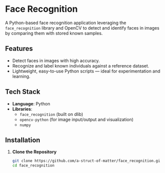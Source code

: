 # Face Recognition

A Python-based face recognition application leveraging the `face_recognition` library and OpenCV to detect and identify faces in images by comparing them with stored known samples.

##  Features
- Detect faces in images with high accuracy.
- Recognize and label known individuals against a reference dataset.
- Lightweight, easy-to-use Python scripts — ideal for experimentation and learning.

##  Tech Stack
- **Language**: Python  
- **Libraries**:
  - `face_recognition` (built on dlib)
  - `opencv-python` (for image input/output and visualization)
  - `numpy`

##  Installation
1. **Clone the Repository**
   ```bash
   git clone https://github.com/a-struct-of-matter/face_recognition.git
   cd face_recognition
